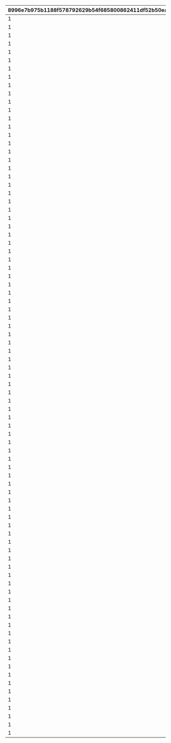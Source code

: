 |8996e7b975b1188f578792629b54f685800862411df52b50ead45fa941e13d87|18a645cb1468c28d6d92d03bb1bf15b524a31806fb53db241c261759f8333f21|020ef58710cd3e354c9b70275f915c0f07f4cd6aaf2babd8db8128bc45b51057|ece501e058d21fc9aceb99ddfd606bb96856328c48f1899a785d0ea94a5e9117|ab504e830f5afb94768fc2e31fc2e985bf503a77867386c5901fbc18f861c361|5715acb4be4f0ad895cb0cd229f1e8e298af0dfde0fee294a39ab47c8aa204ba|d982c3cf11cc3e36a06f3cde8a4ee84cd28f2d88c29b0c1c056fa3256c2687af|5634153e76f8b7334f12a8847a858fcaeb380402ef533911f164dd5b32636d58|103a5e5663f1b306ea811a6032008c06a0b1d37cae7f3e4d0836ab6b7f220314|20bd9170c50445831a6927c7e26c8d82be2af5104a8815a783d7ff35a22ea1b5|d8f86e05d8d6ab7d39a223662915b18dc7479803968998e735b599daf9606201|52b270734a526cdccd29b5fba424eca12008fd61b61dfe5d6564749ae0e36fdf|ea1344180d95548d133691fc0b730470298e30769cd4fccef45496fc9f55ee07|4813428564b68d48f3a342a2289a39b402ddfefa74cf21c6c7a6fecf89cdda86|
| --- | --- | --- | --- | --- | --- | --- | --- | --- | --- | --- | --- | --- | --- |
|1|1|1|6|30|30|1|4|1001|1|7|-1|1|1|
|1|1|1|6|60|60|1|31|1002|1|11|-1|1|1|
|1|1|1|6|90|90|1|61|1003|1|15|-1|1|1|
|1|1|1|6|120|120|1|91|1004|1|19|-1|1|1|
|1|1|1|6|150|150|1|121|1005|1|23|-1|1|1|
|1|1|1|6|180|180|1|151|1006|1|27|-1|1|1|
|1|1|1|6|210|210|1|181|1007|1|29|-1|1|1|
|1|1|1|6|240|240|1|211|1008|1|31|-1|1|1|
|1|1|1|6|270|270|1|241|1009|1|31|-1|1|1|
|1|1|1|6|300|300|1|271|1010|1|31|-1|1|1|
|1|1|1|6|-1|310|1|301|1011|1|31|-1|1|1|
|1|1|1|5|30|30|1|4|1101|1|7|-1|2|1|
|1|1|1|5|60|60|1|31|1102|1|11|-1|2|1|
|1|1|1|5|90|90|1|61|1103|1|15|-1|2|1|
|1|1|1|5|120|120|1|91|1104|1|19|-1|2|1|
|1|1|1|5|150|150|1|121|1105|1|23|-1|2|1|
|1|1|1|5|180|180|1|151|1106|1|27|-1|2|1|
|1|1|1|5|210|210|1|181|1107|1|29|-1|2|1|
|1|1|1|5|240|240|1|211|1108|1|31|-1|2|1|
|1|1|1|5|270|270|1|241|1109|1|31|-1|2|1|
|1|1|1|5|300|300|1|271|1110|1|31|-1|2|1|
|1|1|1|5|-1|310|1|301|1111|1|31|-1|2|1|
|1|1|1|5|30|-1|1|4|1201|1|7|-1|3|1|
|1|1|1|5|60|-1|1|31|1202|1|11|-1|3|1|
|1|1|1|5|90|-1|1|61|1203|1|15|-1|3|1|
|1|1|1|5|120|-1|1|91|1204|1|19|-1|3|1|
|1|1|1|5|150|-1|1|121|1205|1|23|-1|3|1|
|1|1|1|5|180|-1|1|151|1206|1|27|-1|3|1|
|1|1|1|5|210|-1|1|181|1207|1|29|-1|3|1|
|1|1|1|5|240|-1|1|211|1208|1|31|-1|3|1|
|1|1|1|5|270|-1|1|241|1209|1|31|-1|3|1|
|1|1|1|5|300|-1|1|271|1210|1|31|-1|3|1|
|1|1|1|5|-1|-1|1|301|1211|1|31|-1|3|1|
|1|1|1|5|30|30|1|4|1301|1|7|-1|4|1|
|1|1|1|5|60|60|1|31|1302|1|10|-1|4|1|
|1|1|1|5|90|90|1|61|1303|1|13|-1|4|1|
|1|1|1|5|120|120|1|91|1304|1|16|-1|4|1|
|1|1|1|5|150|150|1|121|1305|1|19|-1|4|1|
|1|1|1|5|180|180|1|151|1306|1|22|-1|4|1|
|1|1|1|5|210|210|1|181|1307|1|25|-1|4|1|
|1|1|1|5|240|240|1|211|1308|1|28|-1|4|1|
|1|1|1|5|270|270|1|241|1309|1|28|-1|4|1|
|1|1|1|5|300|300|1|271|1310|1|28|-1|4|1|
|1|1|1|5|-1|310|1|301|1311|1|28|-1|4|1|
|1|1|1|5|30|-1|1|4|1401|1|7|-1|5|1|
|1|1|1|5|60|-1|1|31|1402|1|10|-1|5|1|
|1|1|1|5|90|-1|1|61|1403|1|13|-1|5|1|
|1|1|1|5|120|-1|1|91|1404|1|16|-1|5|1|
|1|1|1|5|150|-1|1|121|1405|1|19|-1|5|1|
|1|1|1|5|180|-1|1|151|1406|1|22|-1|5|1|
|1|1|1|5|210|-1|1|181|1407|1|25|-1|5|1|
|1|1|1|5|240|-1|1|211|1408|1|28|-1|5|1|
|1|1|1|5|270|-1|1|241|1409|1|28|-1|5|1|
|1|1|1|5|300|-1|1|271|1410|1|28|-1|5|1|
|1|1|1|5|-1|-1|1|301|1411|1|28|-1|5|1|
|1|1|1|3|30|-1|1|4|1501|1|7|-1|6|1|
|1|1|1|3|60|-1|1|31|1502|1|10|-1|6|1|
|1|1|1|3|90|-1|1|61|1503|1|13|-1|6|1|
|1|1|1|3|120|-1|1|91|1504|1|16|-1|6|1|
|1|1|1|3|150|-1|1|121|1505|1|19|-1|6|1|
|1|1|1|3|180|-1|1|151|1506|1|22|-1|6|1|
|1|1|1|3|210|-1|1|181|1507|1|22|-1|6|1|
|1|1|1|3|240|-1|1|211|1508|1|22|-1|6|1|
|1|1|1|3|270|-1|1|241|1509|1|22|-1|6|1|
|1|1|1|3|-1|-1|1|271|1510|1|22|-1|6|1|
|1|1|1|6|30|30|1|4|1601|1|7|5|7|1|
|1|1|1|6|60|60|1|31|1602|1|11|5|7|1|
|1|1|1|6|90|90|1|61|1603|1|15|5|7|1|
|1|1|1|6|120|120|1|91|1604|1|19|5|7|1|
|1|1|1|6|150|150|1|121|1605|1|23|5|7|1|
|1|1|1|6|180|180|1|151|1606|1|27|5|7|1|
|1|1|1|6|210|210|1|181|1607|1|29|5|7|1|
|1|1|1|6|240|240|1|211|1608|1|31|5|7|1|
|1|1|1|6|270|270|1|241|1609|1|31|5|7|1|
|1|1|1|6|300|300|1|271|1610|1|31|5|7|1|
|1|1|1|6|-1|310|1|301|1611|1|31|5|7|1|
|1|1|1|5|30|30|1|4|1701|1|7|5|8|1|
|1|1|1|5|60|60|1|31|1702|1|11|5|8|1|
|1|1|1|5|90|90|1|61|1703|1|15|5|8|1|
|1|1|1|5|120|120|1|91|1704|1|19|5|8|1|
|1|1|1|5|150|150|1|121|1705|1|23|5|8|1|
|1|1|1|5|180|180|1|151|1706|1|27|5|8|1|
|1|1|1|5|210|210|1|181|1707|1|29|5|8|1|
|1|1|1|5|240|240|1|211|1708|1|31|5|8|1|
|1|1|1|5|270|270|1|241|1709|1|31|5|8|1|
|1|1|1|5|300|300|1|271|1710|1|31|5|8|1|
|1|1|1|5|-1|310|1|301|1711|1|31|5|8|1|